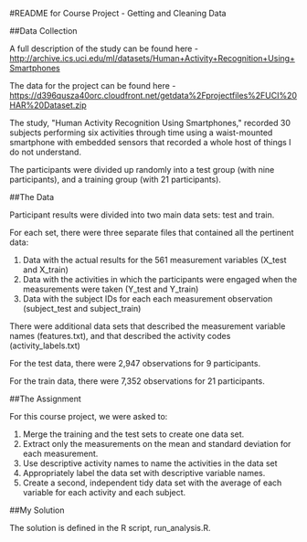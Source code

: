 #README for Course Project - Getting and Cleaning Data



##Data Collection

A full description of the study can be found here - http://archive.ics.uci.edu/ml/datasets/Human+Activity+Recognition+Using+Smartphones

The data for the project can be found here - https://d396qusza40orc.cloudfront.net/getdata%2Fprojectfiles%2FUCI%20HAR%20Dataset.zip

The study, "Human Activity Recognition Using Smartphones," recorded 30 subjects performing six activities through time using a waist-mounted
smartphone with embedded sensors that recorded a whole host of things I do not understand.

The participants were divided up randomly into a test group (with nine participants), and a training group (with 21 participants).

##The Data

Participant results were divided into two main data sets: test and train.

For each set, there were three separate files that contained all the pertinent data:

1. Data with the actual results for the 561 measurement variables (X_test and X_train)
2. Data with the activities in which the participants were engaged when the measurements were taken (Y_test and Y_train)
3. Data with the subject IDs for each each measurement observation (subject_test and subject_train)

There were additional data sets that described the measurement variable names (features.txt), and that described the activity codes (activity_labels.txt)

For the test data, there were 2,947 observations for 9 participants.

For the train data, there were 7,352 observations for 21 participants.

##The Assignment

For this course project, we were asked to:

1. Merge the training and the test sets to create one data set.
2. Extract only the measurements on the mean and standard deviation for each measurement. 
3. Use descriptive activity names to name the activities in the data set
4. Appropriately label the data set with descriptive variable names. 
5. Create a second, independent tidy data set with the average of each variable for each activity and each subject. 

##My Solution

The solution is defined in the R script, run_analysis.R.